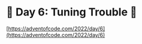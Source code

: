 # 🎄 Day 6: Tuning Trouble 🎄

[https://adventofcode.com/2022/day/6](https://adventofcode.com/2022/day/6)
